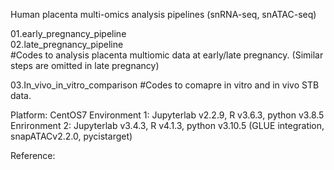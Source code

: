 
Human placenta multi-omics analysis pipelines (snRNA-seq, snATAC-seq)

01.early_pregnancy_pipeline  
02.late_pregnancy_pipeline  
#Codes to analysis placenta multiomic data at early/late pregnancy. (Similar steps are omitted in late pregnancy)

03.In_vivo_in_vitro_comparison
#Codes to comapre in vitro and in vivo STB data.



Platform: CentOS7 
Environment 1: Jupyterlab v2.2.9,  R v3.6.3, python v3.8.5
Enrironment 2: Jupyterlab v3.4.3, R v4.1.3, python v3.10.5 (GLUE integration, snapATACv2.2.0, pycistarget)

Reference: 

